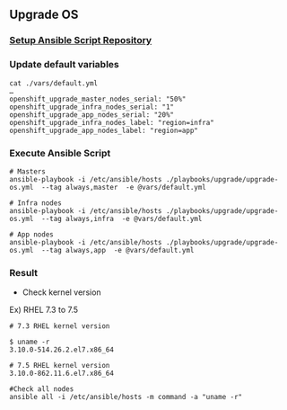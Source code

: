Upgrade OS
----------


### [Setup Ansible Script Repository](./how-to-use.md)

### Update default variables
```
cat ./vars/default.yml
…
openshift_upgrade_master_nodes_serial: "50%"
openshift_upgrade_infra_nodes_serial: "1" 
openshift_upgrade_app_nodes_serial: "20%" 
openshift_upgrade_infra_nodes_label: "region=infra"
openshift_upgrade_app_nodes_label: "region=app"
```

### Execute Ansible Script
```
# Masters
ansible-playbook -i /etc/ansible/hosts ./playbooks/upgrade/upgrade-os.yml  --tag always,master  -e @vars/default.yml

# Infra nodes
ansible-playbook -i /etc/ansible/hosts ./playbooks/upgrade/upgrade-os.yml  --tag always,infra  -e @vars/default.yml

# App nodes
ansible-playbook -i /etc/ansible/hosts ./playbooks/upgrade/upgrade-os.yml  --tag always,app  -e @vars/default.yml
```

### Result
- Check kernel version

Ex) RHEL 7.3 to 7.5

```
# 7.3 RHEL kernel version

$ uname -r
3.10.0-514.26.2.el7.x86_64

# 7.5 RHEL kernel version
3.10.0-862.11.6.el7.x86_64

#Check all nodes
ansible all -i /etc/ansible/hosts -m command -a "uname -r"

```

